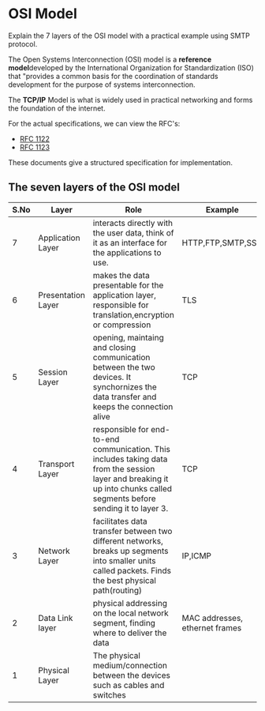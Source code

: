 # OSI Model 

Explain the 7 layers of the OSI model with a practical example using SMTP protocol.



The Open Systems Interconnection (OSI) model is a **reference model**developed by the International Organization for Standardization (ISO) that "provides a common basis for the coordination of standards development for the purpose of systems interconnection.

The **TCP/IP** Model is what is widely used in practical networking and forms the foundation of the internet.

For the actual specifications, we can view the RFC's: 

- [RFC 1122](https://www.rfc-editor.org/rfc/rfc1122)
- [RFC 1123](https://www.rfc-editor.org/rfc/rfc1123)

These documents give a structured specification for implementation.


## The seven layers of the OSI model

| S.No | Layer | Role | Example |
| ---  | ---   | ---- | ---               |
| 7    | Application Layer | interacts directly with the user data, think of it as an interface for the applications to use. | HTTP,FTP,SMTP,SSH |
| 6    | Presentation Layer | makes the data presentable for the application layer, responsible for translation,encryption or compression | TLS | 
| 5    | Session Layer | opening, maintaing and closing communication between the two devices. It synchornizes the data transfer and keeps the connection alive | TCP |
| 4    | Transport Layer | responsible for end-to-end communication. This includes taking data from the session layer and breaking it up into chunks called segments before sending it to layer 3. | TCP | 
| 3    | Network Layer   | facilitates data transfer between two different networks, breaks up segments into smaller units called packets. Finds the best physical path(routing) | IP,ICMP | 
| 2    | Data Link layer | physical addressing on the local network segment, finding where to deliver the data | MAC addresses, ethernet frames | 
| 1    | Physical Layer  | The physical medium/connection between the devices such as cables and switches | | 


